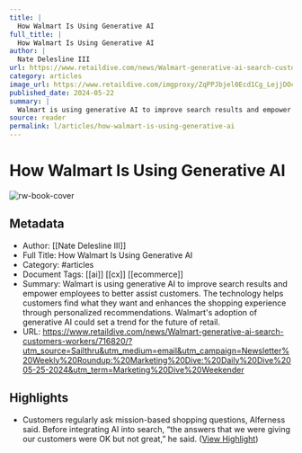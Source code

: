 ```yaml
---
title: |
  How Walmart Is Using Generative AI
full_title: |
  How Walmart Is Using Generative AI
author: |
  Nate Delesline III
url: https://www.retaildive.com/news/Walmart-generative-ai-search-customers-workers/716820/?utm_source=Sailthru&utm_medium=email&utm_campaign=Newsletter%20Weekly%20Roundup:%20Marketing%20Dive:%20Daily%20Dive%2005-25-2024&utm_term=Marketing%20Dive%20Weekender
category: articles
image_url: https://www.retaildive.com/imgproxy/ZqPPJbjel0Ecd1Cg_LejjDOc64-wNX27uRnbNYAb-iU/g:ce/rs:fit:770:435/bG9jYWw6Ly8vZGl2ZWltYWdlL1dhbG1hcnQxLmpwZw==.webp
published_date: 2024-05-22
summary: |
  Walmart is using generative AI to improve search results and empower employees to better assist customers. The technology helps customers find what they want and enhances the shopping experience through personalized recommendations. Walmart's adoption of generative AI could set a trend for the future of retail.
source: reader
permalink: l/articles/how-walmart-is-using-generative-ai
---
```

# How Walmart Is Using Generative AI

![rw-book-cover](https://www.retaildive.com/imgproxy/ZqPPJbjel0Ecd1Cg_LejjDOc64-wNX27uRnbNYAb-iU/g:ce/rs:fit:770:435/bG9jYWw6Ly8vZGl2ZWltYWdlL1dhbG1hcnQxLmpwZw==.webp)

## Metadata
- Author: [[Nate Delesline III]]
- Full Title: How Walmart Is Using Generative AI
- Category: #articles
- Document Tags: [[ai]] [[cx]] [[ecommerce]] 
- Summary: Walmart is using generative AI to improve search results and empower employees to better assist customers. The technology helps customers find what they want and enhances the shopping experience through personalized recommendations. Walmart's adoption of generative AI could set a trend for the future of retail.
- URL: https://www.retaildive.com/news/Walmart-generative-ai-search-customers-workers/716820/?utm_source=Sailthru&utm_medium=email&utm_campaign=Newsletter%20Weekly%20Roundup:%20Marketing%20Dive:%20Daily%20Dive%2005-25-2024&utm_term=Marketing%20Dive%20Weekender

## Highlights
- Customers regularly ask mission-based shopping questions, Alferness said. Before integrating AI into search, “the answers that we were giving our customers were OK but not great,” he said. ([View Highlight](https://read.readwise.io/read/01hz1xywwyp6grh4a4ba3h28nh))


